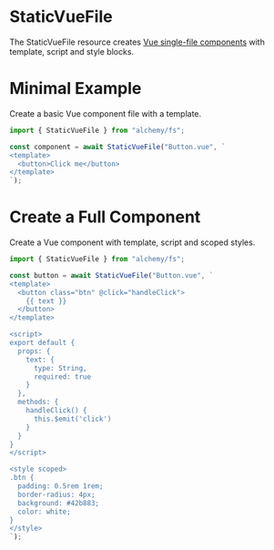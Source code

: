 # StaticVueFile

The StaticVueFile resource creates [Vue single-file components](https://vuejs.org/guide/scaling-up/sfc.html) with template, script and style blocks.

# Minimal Example

Create a basic Vue component file with a template.

```ts
import { StaticVueFile } from "alchemy/fs";

const component = await StaticVueFile("Button.vue", `
<template>
  <button>Click me</button>
</template>
`);
```

# Create a Full Component

Create a Vue component with template, script and scoped styles.

```ts
import { StaticVueFile } from "alchemy/fs";

const button = await StaticVueFile("Button.vue", `
<template>
  <button class="btn" @click="handleClick">
    {{ text }}
  </button>
</template>

<script>
export default {
  props: {
    text: {
      type: String,
      required: true
    }
  },
  methods: {
    handleClick() {
      this.$emit('click')
    }
  }
}
</script>

<style scoped>
.btn {
  padding: 0.5rem 1rem;
  border-radius: 4px;
  background: #42b883;
  color: white;
}
</style>
`);
```